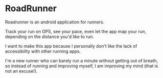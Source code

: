 # RoadRunner

Roadrunner is an android application for runners.

Track your run on GPS, see your pace, even let the app map your run, depending on the distance you'd like to run.

I want to make this app because I personally don't like the lack of accessibility with other running apps.

I'm a new runner who can barely run a minute without getting out of breath, so instead of running and improving myself, I am improving my mind (that is not an excuse!).
